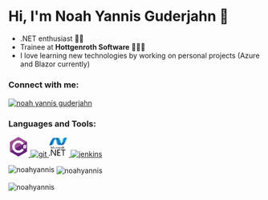 <h1 align="left">Hi, I'm Noah Yannis Guderjahn 👾</h1> 



-  .NET enthusiast 🧑‍💻
-  Trainee at **Hottgenroth Software** 👨‍🎓🏢
-  I love learning new technologies by working on personal projects (Azure and Blazor currently) 
 



<h3 align="left">Connect with me:</h3>
<p align="left">
<a href="https://www.linkedin.com/in/noah-yannis-guderjahn-549659240" target="blank"><img align="center" src="https://raw.githubusercontent.com/rahuldkjain/github-profile-readme-generator/master/src/images/icons/Social/linked-in-alt.svg" alt="noah yannis guderjahn" height="30" width="40" /></a>
</p>

<h3 align="left">Languages and Tools:</h3>
<p align="left"> 
  <a href="https://www.w3schools.com/cs/" target="_blank" rel="noreferrer"> 
    <img src="https://raw.githubusercontent.com/devicons/devicon/master/icons/csharp/csharp-original.svg" alt="csharp" width="40" height="40"/> 
  </a> 
  <a href="https://git-scm.com/" target="_blank" rel="noreferrer"> 
    <img src="https://www.vectorlogo.zone/logos/git-scm/git-scm-icon.svg" alt="git" width="40" height="40"/> 
  </a> 
  <a href="https://dotnet.microsoft.com/" target="_blank" rel="noreferrer"> 
    <img src="https://raw.githubusercontent.com/devicons/devicon/master/icons/dot-net/dot-net-original-wordmark.svg" alt="dotnet" width="40" height="40"/> 
  </a> 
  <a href="https://www.jenkins.io" target="_blank" rel="noreferrer"> 
    <img src="https://www.vectorlogo.zone/logos/jenkins/jenkins-icon.svg" alt="jenkins" width="40" height="40"/> 
  </a> 
</p>




<p><img align="left" src="https://github-readme-stats.vercel.app/api/top-langs?username=noahyannis&show_icons=true&locale=en&layout=compact" alt="noahyannis" /></p>

<p>&nbsp;<img align="center" src="https://github-readme-stats.vercel.app/api?username=noahyannis&show_icons=true&locale=en" alt="noahyannis" /></p>

<p><img align="center" src="https://github-readme-streak-stats.herokuapp.com/?user=noahyannis&" alt="noahyannis" /></p>
